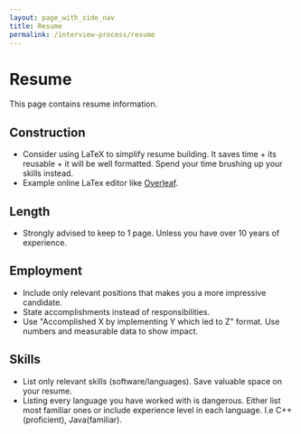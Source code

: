 ```yaml
---
layout: page_with_side_nav
title: Resume
permalink: /interview-process/resume
---
```


# Resume
This page contains resume information.

## Construction
- Consider using LaTeX to simplify resume building. It saves time + its reusable + it will be well formatted. Spend your time brushing up your skills instead.
- Example online LaTex editor like [Overleaf](https://overleaf.com).

## Length
- Strongly advised to keep to 1 page. Unless you have over 10 years of experience.

## Employment
- Include only relevant positions that makes you a more impressive candidate.
- State accomplishments instead of responsibilities.
- Use "Accomplished X by implementing Y which led to Z" format. Use numbers and measurable data to show impact.

## Skills
- List only relevant skills (software/languages). Save valuable space on your resume.
- Listing every language you have worked with is dangerous. Either list most familiar ones or include experience level in each language. I.e C++(proficient), Java(familiar).

